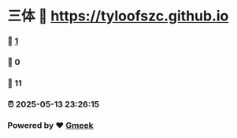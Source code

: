 # 三体 :link: https://tyloofszc.github.io 
### :page_facing_up: [1](https://tyloofszc.github.io/tag.html) 
### :speech_balloon: 0 
### :hibiscus: 11 
### :alarm_clock: 2025-05-13 23:26:15 
### Powered by :heart: [Gmeek](https://github.com/Meekdai/Gmeek)
